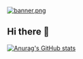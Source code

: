 [![banner.png](https://i.postimg.cc/fyZZnKKk/banner.png)](https://postimg.cc/N9gQfnR4)

## Hi there 👋


[![Anurag's GitHub stats](https://github-readme-stats.vercel.app/api?username=Josemiliowo)](https://github.com/Josemiliowo)
